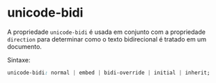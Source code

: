 # unicode-bidi

A propriedade `unicode-bidi` é usada em conjunto com a propriedade `direction` para determinar como o texto bidirecional é tratado em um documento.

Sintaxe:

```css
unicode-bidi: normal | embed | bidi-override | initial | inherit;
```
